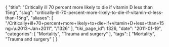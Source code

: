 {
    "title": "Critically ill 70 percent more likely to die if vitamin D less than 15ng",
    "slug": "critically-ill-70-percent-more-likely-to-die-if-vitamin-d-less-than-15ng",
    "aliases": [
        "/Critically+ill+70+percent+more+likely+to+die+if+vitamin+D+less+than+15ng+\u2013+Jan+2011",
        "/1326"
    ],
    "tiki_page_id": 1326,
    "date": "2011-01-19",
    "categories": [
        "Mortality",
        "Trauma and surgery"
    ],
    "tags": [
        "Mortality",
        "Trauma and surgery"
    ]
}